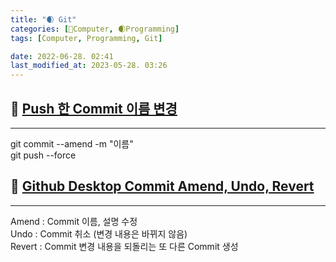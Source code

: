 ```yaml
---
title: "🌒 Git"
categories: [💫Computer, 🌒Programming]
tags: [Computer, Programming, Git]

date: 2022-06-28. 02:41
last_modified_at: 2023-05-28. 03:26
---
```


## 💫 [Push 한 Commit 이름 변경](https://data-study-clip.tistory.com/237)

---

git commit --amend -m "이름"  
git push --force  

## 💫 [Github Desktop Commit Amend, Undo, Revert](https://bloodstrawberry.tistory.com/832)

---

Amend : Commit 이름, 설명 수정  
Undo : Commit 취소 (변경 내용은 바뀌지 않음)  
Revert : Commit 변경 내용을 되돌리는 또 다른 Commit 생성  
